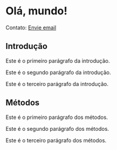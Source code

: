 # Olá, mundo!

[//]: <> (versão 0.1.1)
Contato: [Envie email](mailto:support@github.com)

## Introdução

Este é o primeiro parágrafo da introdução.

Este é o segundo parágrafo da introdução.

Este é o terceiro parágrafo da introdução.

## Métodos

Este é o primeiro parágrafo dos métodos.

Este é o segundo parágrafo dos métodos.

Este é o terceiro parágrafo dos métodos.

